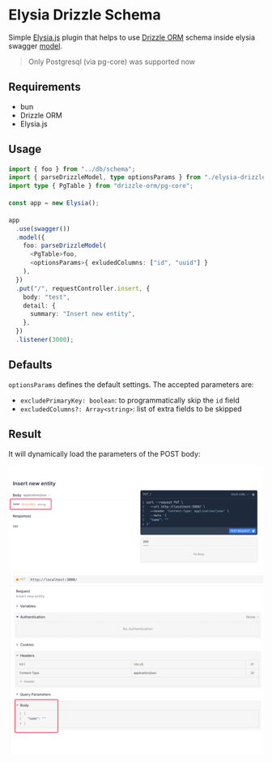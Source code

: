 # Elysia Drizzle Schema

Simple [Elysia.js](https://elysiajs.com) plugin that helps to use [Drizzle ORM](https://orm.drizzle.team/) schema inside elysia swagger [model](https://elysiajs.com/validation/reference-model.html#reference-model).

> Only Postgresql (via pg-core) was supported now

## Requirements

- bun
- Drizzle ORM
- Elysia.js

## Usage

```ts
import { foo } from "../db/schema";
import { parseDrizzleModel, type optionsParams } from "./elysia-drizzle";
import type { PgTable } from "drizzle-orm/pg-core";

const app = new Elysia();

app
  .use(swagger())
  .model({
    foo: parseDrizzleModel(
      <PgTable>foo,
      <optionsParams>{ exludedColumns: ["id", "uuid"] }
    ),
  })
  .put("/", requestController.insert, {
    body: "test",
    detail: {
      summary: "Insert new entity",
    },
  })
  .listener(3000);
```

## Defaults

`optionsParams` defines the default settings. The accepted parameters are:

- `excludePrimaryKey: boolean`: to programmatically skip the `id` field
- `excludedColumns?: Array<string>`: list of extra fields to be skipped

## Result

It will dynamically load the parameters of the POST body:

![swagger](./docs/images/swagger_example.png)
![swagger](./docs/images/swagger_post_body.png)
